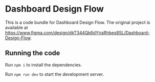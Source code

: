 
  # Dashboard Design Flow

  This is a code bundle for Dashboard Design Flow. The original project is available at https://www.figma.com/design/dkT344Qk6dYjraRhbes8SL/Dashboard-Design-Flow.

  ## Running the code

  Run `npm i` to install the dependencies.

  Run `npm run dev` to start the development server.
  